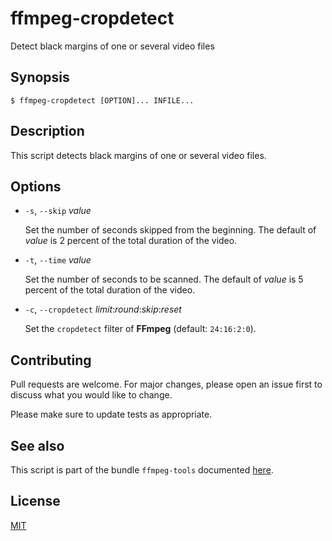 # ffmpeg-cropdetect

Detect black margins of one or several video files


## Synopsis

```console
$ ffmpeg-cropdetect [OPTION]... INFILE...
```


## Description

This script detects black margins of one or several video files.


## Options

+ `-s`, `--skip` _value_

  Set the number of seconds skipped from the beginning.  The default of _value_ is 2 percent of the total duration of the video.

+ `-t`, `--time` _value_

  Set the number of seconds to be scanned.  The default of _value_ is 5 percent of the total duration of the video.

+ `-c`, `--cropdetect` _limit_:_round_:_skip_:_reset_

  Set the `cropdetect` filter of **FFmpeg** (default: `24:16:2:0`).


## Contributing

Pull requests are welcome. For major changes, please open an issue first to discuss what you would like to change.

Please make sure to update tests as appropriate.


## See also

This script is part of the bundle `ffmpeg-tools` documented [here](../../README.md).


## License

[MIT](https://choosealicense.com/licenses/mit/)
